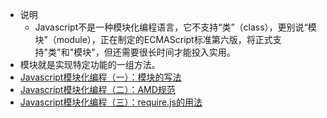 - 说明
	- Javascript不是一种模块化编程语言，它不支持“类”（class），更别说“模块”（module），正在制定的ECMAScript标准第六版，将正式支持"类"和"模块"，但还需要很长时间才能投入实用。
- 模块就是实现特定功能的一组方法。
- [Javascript模块化编程（一）：模块的写法](http://www.ruanyifeng.com/blog/2012/10/javascript_module.html)
- [Javascript模块化编程（二）：AMD规范](http://www.ruanyifeng.com/blog/2012/10/asynchronous_module_definition.html)
- [Javascript模块化编程（三）：require.js的用法](http://www.ruanyifeng.com/blog/2012/11/require_js.html)


	 